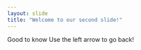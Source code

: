 ```yaml
---
layout: slide
title: "Welcome to our second slide!"
---
```

Good to know
Use the left arrow to go back!
